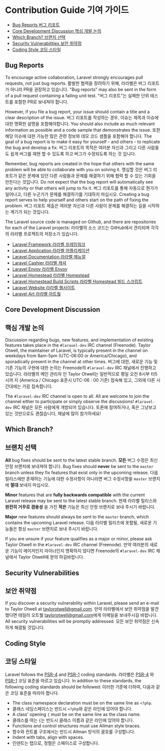 # Contribution Guide 기여 가이드

- [Bug Reports 버그 리포트](#bug-reports)
- [Core Development Discussion 핵심 개발 논의](#core-development-discussion)
- [Which Branch? 브랜치 선택](#which-branch)
- [Security Vulnerabilities 보안 취약점](#security-vulnerabilities)
- [Coding Style 코딩 스타일](#coding-style)

<a name="bug-reports"></a>
## Bug Reports

To encourage active collaboration, Laravel strongly encourages pull requests, not just bug reports. 활발한 협력을 장려하기 위해, 라라벨은 버그 리포트가 아니라 PR을 권장하고 있습니다. "Bug reports" may also be sent in the form of a pull request containing a failing unit test. "버그 리포트"는 실패한 단위 테스트를 포함한 PR로 보내져야 합니다. 

However, if you file a bug report, your issue should contain a title and a clear description of the issue. 버그 리포트를 작성하는 경우, 이슈는 제목과 이슈에 대한 명확한 설명을 포함해야합니다. You should also include as much relevant information as possible and a code sample that demonstrates the issue. 또한 해당 이슈에 대한 가능한 많은 관련 정보와 데모 코드 샘플을 포함해야 합니다. The goal of a bug report is to make it easy for yourself - and others - to replicate the bug and develop a fix. 버그 리포트의 목적은 여러분 자신과 그리고 다른 사람들도 쉽게 버그를 재현 할 수 있도록 하고 버그가 수정되도록 하는 것 입니다.

Remember, bug reports are created in the hope that others with the same problem will be able to collaborate with you on solving it. 명심할 것은 버그 리포트가 같은 문제에 있던 다른 사람들과 문제를 해결하기 위해 협력 할 수 있는 기회을 만든다는 것입니다. Do not expect that the bug report will automatically see any activity or that others will jump to fix it. 버그 리포트를 통해 자동으로 뭔가가 일어나고, 다른 누군가가 문제를 해결하기를 기대하지 마십시오. Creating a bug report serves to help yourself and others start on the path of fixing the problem. 버그 리포트 제출은 여러분 자신과 다른 사람이 문제를 해결하는 길을 시작하는 계기가 되는 것입니다. 

The Laravel source code is managed on Github, and there are repositories for each of the Laravel projects: 라라벨의 소스 코드는 GitHub에서 관리되며 각각의 라라벨 프로젝트의 저장소가 있습니다.

- [Laravel Framework 라라벨 프레임워크](https://github.com/laravel/framework) 
- [Laravel Application 라라벨 어플리케이션](https://github.com/laravel/laravel)
- [Laravel Documentation 라라벨 메뉴얼](https://github.com/laravel/docs)
- [Laravel Cashier 라라벨 캐셔](https://github.com/laravel/cashier)
- [Laravel Envoy 라라벨 Envoy](https://github.com/laravel/envoy)
- [Laravel Homestead 라라벨 Homestead](https://github.com/laravel/homestead)
- [Laravel Homestead Build Scripts 라라벨 Homestead 빌드 스크립트](https://github.com/laravel/settler)
- [Laravel Website 라라벨 웹사이트](https://github.com/laravel/website)
- [Laravel Art 라라벨 아트웤](https://github.com/laravel/art)

<a name="core-development-discussion"></a>
## Core Development Discussion
## 핵심 개발 논의

Discussion regarding bugs, new features, and implementation of existing features takes place in the `#laravel-dev` IRC channel (Freenode). Taylor Otwell, the maintainer of Laravel, is typically present in the channel on weekdays from 8am-5pm (UTC-06:00 or America/Chicago), and sporadically present in the channel at other times. 버그에 대한, 새로운 기능 및 기존 기능의 구현에 대한 논의는 Freenode의 `#laravel-dev` IRC 채널에서 진행하고 있습니다. 라라벨의 메인 관리자 인 Taylor Otwell는 일반적으로 평일 오전 8시부 터5 시까 지 (America / Chicago 표준시 UTC-06 : 00 기준) 접속해 있고, 그외에 다른 시간대에는 가끔 접속합니다. 

The `#laravel-dev` IRC channel is open to all. All are welcome to join the channel either to participate or simply observe the discussions! `#laravel-dev` IRC 채널은 모든 사람에게 개방되어 있습니다. 토론에 참여하거나, 혹은 그냥보고 있는 것만으로도 괜찮습니다, 채널에 많이 참가하세요!

<a name="which-branch"></a>
## Which Branch?
## 브랜치 선택

**All** bug fixes should be sent to the latest stable branch. **모든** 버그 수정은 최신 안정 브랜치에 보내져야 합니다. Bug fixes should **never** be sent to the `master` branch unless they fix features that exist only in the upcoming release. 다음 릴리스에만 존재하는 기능에 대한 수정사항이 아니라면 버그 수정사항을 `master` 브랜치에 **절대** 보내지 마십시오.

**Minor** features that are **fully backwards compatible** with the current Laravel release may be sent to the latest stable branch. 현재 라라벨 릴리스와 **완전히 거꾸로 겸용성** 을 가진 **작은** 기능은 최신 안정 브랜치로 보내 주시기 바랍니다.

**Major** new features should always be sent to the `master` branch, which contains the upcoming Laravel release. 다음 라라벨 릴리즈에 포함될, 새로운 기능들은 항상 `master` 브랜치로 보내 주시기 바랍니다.

If you are unsure if your feature qualifies as a major or minor, please ask Taylor Otwell in the `#laravel-dev` IRC channel (Freenode). 만약 여러분의 새로운 기능이 메이저인지 마이너인지 명확하지 않다면 Freenode의 `#laravel-dev` IRC 채널에서 Taylor Otwell에 문의 하길바랍니다.

<a name="security-vulnerabilities"></a>
## Security Vulnerabilities
## 보안 취약점

If you discover a security vulnerability within Laravel, please send an e-mail to Taylor Otwell at <a href="mailto:taylorotwell@gmail.com">taylorotwell@gmail.com</a>. 만약 라라벨에서 보안 취약점을 발견했다면 테일러 오트웰 <a href="mailto:taylorotwell@gmail.com">taylorotwell@gmail.com</a>에게 이메일을 보내주시길 바랍니다. All security vulnerabilities will be promptly addressed. 모든 보안 취약점은 신속하게 해결될 것입니다. 

<a name="coding-style"></a>
## Coding Style
## 코딩 스타일

Laravel follows the [PSR-4](https://github.com/php-fig/fig-standards/blob/master/accepted/PSR-4-autoloader.md) and [PSR-1](https://github.com/php-fig/fig-standards/blob/master/accepted/PSR-1-basic-coding-standard.md) coding standards. 라라벨은 [PSR-4](https://github.com/php-fig/fig-standards/blob/master/accepted/PSR-4-autoloader.md) 와 [PSR-1](https://github.com/php-fig/fig-standards/blob/master/accepted/PSR-1-basic-coding-standard.md) 코딩 표준을 따르고 있습니다. In addition to these standards, the following coding standards should be followed: 이러한 기준에 더하여, 다음과 같은 코딩 표준을 따라야 합니다. 

- The class namespace declaration must be on the same line as `<?php`.
- 클래스 네임스페이스는 반드시 `<?php`와 같은 라인에 있어야 합니다. 
- A class' opening `{` must be on the same line as the class name.
- 클래스를 여는 `{`는 반드시 클래스 이름과 같은 라인에 있어야 합니다. 
- Functions and control structures must use Allman style braces.
- 함수와 컨트롤 구조에서는 반드시 Allman 방식의 괄호를 구성합니다. 
- Indent with tabs, align with spaces.
- 인덴트는 탭으로, 정렬은 스페이스로 구성합니다. 
